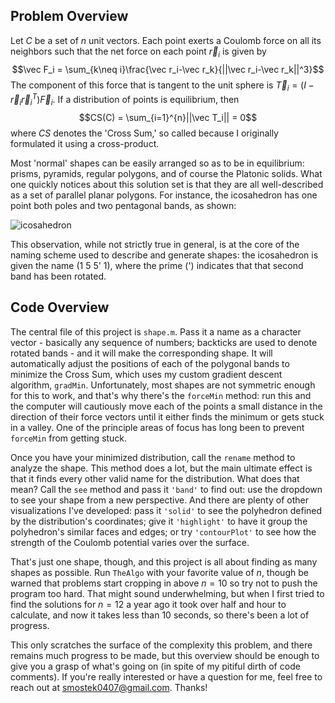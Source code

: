 ## Problem Overview
Let $C$ be a set of $n$ unit vectors. Each point exerts a Coulomb force on all its neighbors such that the net force on each point $\vec r_i$ is given by 
$$\vec F_i = \sum_{k\neq i}\frac{\vec r_i-\vec r_k}{||\vec r_i-\vec r_k||^3}$$
The component of this force that is tangent to the unit sphere is $\vec T_i=\left(I-\vec r_i\vec r_i^T\right)\vec F_i$. If a distribution of points is equilibrium, then
$$CS(C) = \sum_{i=1}^{n}||\vec T_i|| = 0$$
where $CS$ denotes the 'Cross Sum,' so called because I originally formulated it using a cross-product.

Most 'normal' shapes can be easily arranged so as to be in equilibrium: prisms, pyramids, regular polygons, and of course the Platonic solids. What one quickly notices about this solution set is that they are all well-described as a set of parallel planar polygons. For instance, the icosahedron has one point both poles and two pentagonal bands, as shown:

![icosahedron](https://github.com/smostek/n-points-on-a-sphere/assets/162070478/55374875-46d0-4747-a048-f7b04c5e3825)

This observation, while not strictly true in general, is at the core of the naming scheme used to describe and generate shapes: the icosahedron is given the name (1 5 5' 1), where the prime (') indicates that that second band has been rotated.
## Code Overview
The central file of this project is `shape.m`. Pass it a name as a character vector - basically any sequence of numbers; backticks are used to denote rotated bands - and it will make the corresponding shape. It will automatically adjust the positions of each of the polygonal bands to minimize the Cross Sum, which uses my custom gradient descent algorithm, `gradMin`. Unfortunately, most shapes are not symmetric enough for this to work, and that's why there's the `forceMin` method: run this and the computer will cautiously move each of the points a small distance in the direction of their force vectors until it either finds the minimum or gets stuck in a valley. One of the principle areas of focus has long been to prevent `forceMin` from getting stuck.

Once you have your minimized distribution, call the `rename` method to analyze the shape. This method does a lot, but the main ultimate effect is that it finds every other valid name for the distribution. What does that mean? Call the `see` method and pass it `'band'` to find out: use the dropdown to see your shape from a new perspective. And there are plenty of other visualizations I've developed: pass it `'solid'` to see the polyhedron defined by the distribution's coordinates; give it `'highlight'` to have it group the polyhedron's similar faces and edges; or try `'contourPlot'` to see how the strength of the Coulomb potential varies over the surface.

That's just one shape, though, and this project is all about finding as many shapes as possible. Run `TheAlgo` with your favorite value of $n$, though be warned that problems start cropping in above $n=10$ so try not to push the program too hard. That might sound underwhelming, but when I first tried to find the solutions for $n=12$ a year ago it took over half and hour to calculate, and now it takes less than 10 seconds, so there's been a lot of progress.

This only scratches the surface of the complexity this problem, and there remains much progress to be made, but this overview should be enough to give you a grasp of what's going on (in spite of my pitiful dirth of code comments). If you're really interested or have a question for me, feel free to reach out at smostek0407@gmail.com. Thanks!

